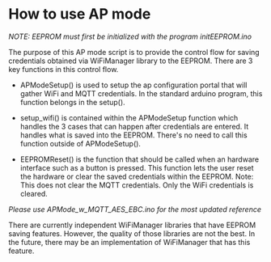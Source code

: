 How to use AP mode
=====

*NOTE: EEPROM must first be initialized with the program initEEPROM.ino*

The purpose of this AP mode script is to provide the control flow for saving
credentials obtained via WiFiManager library to the EEPROM. There are 
3 key functions in this control flow.

* APModeSetup() is used to setup the ap configuration portal that will
gather WiFi and MQTT credentials. In the standard arduino program, this 
function belongs in the setup().

* setup_wifi() is contained within the APModeSetup function which handles
the 3 cases that can happen after credentials are entered. It handles
what is saved into the EEPROM. There's no need to call this function outside
of APModeSetup().

* EEPROMReset() is the function that should be called when an hardware interface
such as a button is pressed. This function lets the user reset the hardware
or clear the saved credentials within the EEPROM. Note: This does not clear
the MQTT credentials. Only the WiFi credentials is cleared.

*Please use APMode_w_MQTT_AES_EBC.ino for the most updated reference*

There are currently independent WiFiManager libraries that have EEPROM
saving features. However, the quality of those libraries are not the best.
In the future, there may be an implementation of WiFiManager that has this feature.
